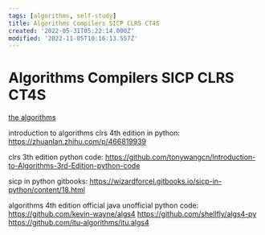 ```yaml
---
tags: [algorithms, self-study]
title: Algorithms Compilers SICP CLRS CT4S
created: '2022-05-31T05:22:14.000Z'
modified: '2022-11-05T10:16:13.557Z'
---
```


# Algorithms Compilers SICP CLRS CT4S

[the algorithms](https://the-algorithms.com/)

introduction to algorithms clrs 4th edition in python:
https://zhuanlan.zhihu.com/p/466819939

clrs 3th edition python code:
https://github.com/tonywangcn/Introduction-to-Algorithms-3rd-Edition-python-code

sicp in python gitbooks:
https://wizardforcel.gitbooks.io/sicp-in-python/content/18.html

algorithms 4th edition official java unofficial python code:
https://github.com/kevin-wayne/algs4
https://github.com/shellfly/algs4-py
https://github.com/itu-algorithms/itu.algs4
